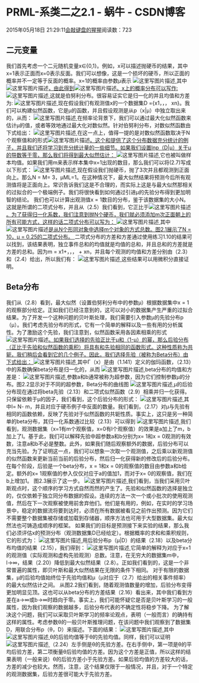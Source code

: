 
# PRML-系类二之2.1 - 蜗牛 - CSDN博客


2015年05月18日 21:29:11[会敲键盘的猩猩](https://me.csdn.net/u010182633)阅读数：723


## 二元变量
我们首先考虑一个二元随机变量x∈{0,1}。例如，x可以描述抛硬币的结果，其中x=1表示正面而x=0表示反面。我们可以想像，这是一个损坏的硬币，所以正面的概率并不一定等于反面的概率。x=1的概率由参数μ表示
![这里写图片描述](https://img-blog.csdn.net/20150518143412098)[ ](https://img-blog.csdn.net/20150518143412098)
其中![这里写图片描述](https://img-blog.csdn.net/20150518144415133)[，由此得到](https://img-blog.csdn.net/20150518144415133)![这里写图片描述](https://img-blog.csdn.net/20150518144452901)[。x上的概率分布可以写作: ](https://img-blog.csdn.net/20150518144452901)
![这里写图片描述](https://img-blog.csdn.net/20150518144549014)[ ](https://img-blog.csdn.net/20150518144549014)
这就是伯努利分布。很容易证实它是归一化的并且均值和方差为:
![这里写图片描述](https://img-blog.csdn.net/20150518144815003)[ ](https://img-blog.csdn.net/20150518144815003)
现在假设我们有观测值x的一个数据集D ={x1，，， xn}。我们可以构建似然函数，它是μ的函数，并且假设观测是从p（x|μ）中独立取出来的，从而：
![这里写图片描述](https://img-blog.csdn.net/20150518145030470)[ ](https://img-blog.csdn.net/20150518145030470)
在频率论背景下，我们可以通过最大化似然函数来估计μ的值，或者等效地通过最大化对数似然。针对伯努利分布，对数似然函数由下式给出：
![这里写图片描述](https://img-blog.csdn.net/20150518145615511)[ ](https://img-blog.csdn.net/20150518145615511)
在这一点上，值得一提的是对数似然函数取决于N个观察值和的形式![这里写图片描述](https://img-blog.csdn.net/20150518150900427)[。这个和提供了这个分布数据充分统计的例子，并且我们还将学习到充分统计量的一些细节。如果我们设置lnp（D|μ）关于μ的导数等于零，那么我们将得到最大似然估计： ](https://img-blog.csdn.net/20150518150900427)
![这里写图片描述](https://img-blog.csdn.net/20150518150834952)[ ](https://img-blog.csdn.net/20150518150834952)
它也被叫做样本均值。如果我们用m来表示样本集中x=1出现的数目，那么我们可以将(2.7)写成以下形式：
![这里写图片描述](https://img-blog.csdn.net/20150518181121257)[ ](https://img-blog.csdn.net/20150518181121257)
现在假设我们抛硬币，抛了3次并且都观测到正面向上。那么N = M= 3，μML=1。在这种情况下，最大似然结果将预测今后所有观测值将是正面向上。常识告诉我们这是不合理的，而实际上这是与最大似然那相关的过拟合的一个极端例子。我们将很快看到如何通过引进μ的先验分布得到更加明智的结论。
我们也可以计算出观测值x = 1数目的分布，鉴于该数据集的大小N。这就是所谓的二项式分布，并且从（2.5）我们看到，它正比于![这里写图片描述](https://img-blog.csdn.net/20150518165901111)[。为了获得归一化系数，我们注意到抛N个硬币，我们就必须添加m次正面朝上的所有可能方式，这样的话二项式分布可以写为： ](https://img-blog.csdn.net/20150518165901111)
![这里写图片描述](https://img-blog.csdn.net/20150518165628839)[ ](https://img-blog.csdn.net/20150518165628839)
其中
![这里写图片描述](https://img-blog.csdn.net/20150518165731087)[是从N个形同对象中选择m个对象的方式总数。图2.1展示了N = 10，μ = 0.25的二项式分布。 ](https://img-blog.csdn.net/20150518165731087)
二项式分布的方差和方差通过使用练习1.10的结果可以找到，该结果表明，独立事件总和的均值就是均值的总和，并且总和的方差就是方差的总和。因为m = x1+，，， + xn，并且每个观测的均值和方差分别由（2.3）和（2.4）给出，所以我们有：
![这里写图片描述](https://img-blog.csdn.net/20150518181746546)[ ](https://img-blog.csdn.net/20150518181746546)
这些结果可以用微积分直接证明。
[
](https://img-blog.csdn.net/20150518181746546)
## Beta分布
[
](https://img-blog.csdn.net/20150518181746546)我们从（2.8）看到，最大似然（设置伯努利分布中的参数μ）根据数据集中x = 1的观察部分给定。正如我们已经注意到的，这可以对小的数据集产生严重的过拟合结果。为了开发一个这种问题的贝叶斯处理，我们需要引入参数μ的先验分布p（μ）。我们考虑先验分布的形式，它有一个简单的解释以及一些有用的分析属性。为了激励这个先验，我们注意到，似然函数采用各因素相乘的形式![这里写图片描述](https://img-blog.csdn.net/20150518200055717)[。如果我们选择的先验正比于μ和（1-μ）的幂，那么后验分布（正比于先验和似然函数的乘积）将具有和先验相同的函数形式。这种性质称为共轭，我们稍后会看到它的几个例子。因此，我们选择先验（被称为Beta分布）由下式给出： ](https://img-blog.csdn.net/20150518200055717)
![这里写图片描述](https://img-blog.csdn.net/20150518200300256)[ ](https://img-blog.csdn.net/20150518200300256)
其中Γ（x）是由（1.141）定义的伽玛函数，（2.13）中的系数确保beta分布是归一化的，从而
![这里写图片描述](https://img-blog.csdn.net/20150518200928244)[ ](https://img-blog.csdn.net/20150518200928244)
beta分布的均值和方差是：
![这里写图片描述](https://img-blog.csdn.net/20150518200928895)[ ](https://img-blog.csdn.net/20150518200928895)
参数a和b通常被称为超参数，因为它们控制参数μ的分布。图2.2显示对于不同的超参数，Beta分布的曲线图
![这里写图片描述](https://img-blog.csdn.net/20150518201236380)[ ](https://img-blog.csdn.net/20150518201236380)
μ的后验分布现在通过将beta先验（2.13）和二项式似然函数（2.9）相乘并归一化获得。只保留依赖于μ的因子，我们看到，这个后验分布的形式：
![这里写图片描述](https://img-blog.csdn.net/20150518201544450)[ ](https://img-blog.csdn.net/20150518201544450)
其中l= N- m，并且对应于硬币例子中反面的数量。我们看到，（2.17）对μ与先验有相同的函数依赖，反映了先验对于似然函数的共轭性质。事实上，这只是另一种简单的beta分布，其归一化系数通过比较（2.13）可以得到
![这里写图片描述](https://img-blog.csdn.net/20150518202112788)[ ](https://img-blog.csdn.net/20150518202112788)
我们看到，观测数据集（x=1有m个观察值，x=0有l个观察值）的效果是a加上了m，b加上了l。基于此，我们可以解释先验中超参数a和b分别为x= 1和x = 0观测的有效数，注意a和b不必是整数。此外，如果我们随后观察额外的数据，后验分布可以充当先验。为了证明这一点，我们可以想象一次取一个观测值，之后乘以新观测值的似然函数来更新当前当前的后验分布，然后归一化获得新的修改后的后验分布。在每个阶段，后验是一个beta分布，x = 1和x = 0的观察值的数目由参数a和b给定。额外的x= 1观察值的参入仅仅对应于a的值加1，而对于x= 0的观察值，我们在b上增加1。 图2.3展示了这一步。
![这里写图片描述](https://img-blog.csdn.net/20150518204125721)[ ](https://img-blog.csdn.net/20150518204125721)
我们看到，当我们采用贝叶斯观点时，这个顺序的学习方式自然而然的产生了。先验和似然函数的选择是独立的，仅仅依赖于独立同分布数据的假设。连续的方法一次一个或小批次的使用观测值，然后在下一次观察被使用前舍弃他们。他们是有用的，例如，在实时的学习场景中，稳定的数据流将要到达时，必须在所有数据被看见之前作出预测。因为它们不需要整个数据集被存储或加载到存储器，顺序方法也可用于大型数据集。最大似然法也可铸造成顺序的框架。
如果我们的目标是预测接下来实验的结果，那么我们必须评估x的预测分布（观测数据集D已经给定）。根据概率的求和和乘积规则，它的形式为：
![这里写图片描述](https://img-blog.csdn.net/20150518205812719)[ ](https://img-blog.csdn.net/20150518205812719)
用后验分布p（μ|D）的结果（2.18）以及beta分布均值的结果（2.15），我们得到：
![这里写图片描述](https://img-blog.csdn.net/20150518205756382)[ ](https://img-blog.csdn.net/20150518205756382)
它简单的解释为对应于x=1的观测值（实际观测和虚构先验观测）总数。注意，在无穷大的数据集m中，l→∞，结果（2.20）降低到最大似然结果（2.8）。正如我们看到的，这是一个非常普遍的属性，即贝叶斯和最大似然结果在无限的条件下相同。
对于有限的数据集，μ的后验均值始终位于先验均值和μ（μ对应于（2.7）给出的相关事件频率）的最大似然估计之间。
从图2.2我们看到，随着观测值数量的增加，后验分布变得更加明显见顶。这也可以从beta分布的方差结果（2.16）看出来，其中我们看到方差在a→∞或b→∞时趋向于零。事实上，我们可能怀疑它是否是贝叶斯学习的一般属性，因为我们观察的数据越多，后验分布代表的不确定性将稳步下降。
为了解决这个问题，我们可以采取贝叶斯学习的频率论观点，表明（一般而言）的确持有这样的属性。考虑参数θ的一般贝叶斯推理问题，在该问题中我们观察到了数据集D，用联合分布p（θ，D）来描述。下面的结果：
![这里写图片描述](https://img-blog.csdn.net/20150518211617884)[ ](https://img-blog.csdn.net/20150518211617884)
其中
![这里写图片描述](https://img-blog.csdn.net/20150518211643811)[ ](https://img-blog.csdn.net/20150518211643811)
θ的后验均值等于θ的先验均值。同样，我们可以证明
![这里写图片描述](https://img-blog.csdn.net/20150518211813387)[ ](https://img-blog.csdn.net/20150518211813387)
（2.24）左手侧是θ的先验方差。在右手侧中，第一项是θ的平均后验方差，第二项衡量θ后验均值的方差。因为这个方差是正值，所以这样的结果表明（一般来说）θ的后验方差小于先验方差。如果后验均值的方差较大的话，方差的减少也较大。然而，注意，这个结果仅限于一般情况，并且，对于一个特定的观测数据集，后验方差很可能大于先验方差。
[            ](https://img-blog.csdn.net/20150518211813387)

[
  ](https://img-blog.csdn.net/20150518211643811)